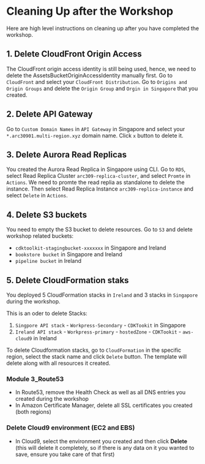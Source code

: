# Cleaning Up after the Workshop

Here are high level instructions on cleaning up after you have completed the
workshop.

## 1. Delete CloudFront Origin Access
The CloudFront origin access identity is still being used, hence, we need to delete the AssetsBucketOriginAccessIdentity manually first.
Go to `CloudFront` and select your `CloudFront Distribution`. Go to `Origins and Origin Groups` and delete the `Origin Group` and `Orgin in Singapore` that you created.

## 2. Delete API Gateway
Go to `Custom Domain Names` in `API Gateway` in Singapore and select your `*.arc30901.multi-region.xyz` domain name. Click `x` button to delete it.

## 3. Delete Aurora Read Replicas
You created the Aurora Read Replica in Singapore using CLI. Go to `RDS`, select Read Replica Cluster `arc309-replica-cluster`, and select `Promte` in `Actions`. We need to promte the read replia as standalone to delete the instance. Then select Read Replica Instance `arc309-replica-instance` and select `Delete` in `Actions`. 

## 4. Delete S3 buckets
You need to empty the S3 bucket to delete resources. Go to `S3` and delete workshop related buckets: 
* `cdktoolkit-stagingbucket-xxxxxxx` in Singapore and Ireland
* `bookstore bucket` in Singapore and Ireland
* `pipeline bucket` in Ireland

## 5. Delete CloudFormation staks

You deployed 5 CloudFormation stacks in `Ireland` and 3 stacks in `Singapore` during the workshop.

<!-- * Ireland: `Ireland API stack`, `Workpress-primary`, `hostedZone`, `cloud9`, `CDKTookit`
* Singapore: `Singpore API stack`, `Workpress-Secondary`, `CDKTookit` -->

This is an oder to delete Stacks:
1. `Singpore API stack` - `Workpress-Secondary` - `CDKTookit` in Singapore
2. `Ireland API stack` - `Workpress-primary` - `hostedZone` - `CDKTookit` - `aws-cloud9` in Ireland

To delete Cloudformation stacks, go to `CloudFormation` in the specific region, select the stack name and click `Delete` button. The template will delete along with all resources it created. 

### Module 3_Route53

- In Route53, remove the Health Check as well as all DNS entries you created
  during the workshop
- In Amazon Certificate Manager, delete all SSL certificates you created (both regions)


### Delete Cloud9 environment (EC2 and EBS)

- In Cloud9, select the environment you created and then click **Delete** (this will delete
  it completely, so if there is any data on it you wanted to save, ensure you take
  care of that first)
